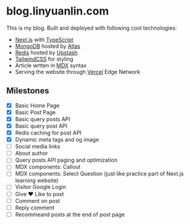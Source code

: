 # blog.linyuanlin.com

This is my blog. Built and deployed with following cool technologies:

- [Next.js](https://nextjs.org/) with [TypeScript](https://www.typescriptlang.org/)
- [MongoDB](https://www.mongodb.com/) hosted by [Atlas](https://www.mongodb.com/atlas/database)
- [Redis](https://redis.io/) hosted by [Upstash](https://upstash.com/)
- [TailwindCSS](https://tailwindcss.com/) for styling
- Article wrtten in [MDX](https://mdxjs.com/) syntax
- Serving the website through [Vercel](https://vercel.com/) Edge Network

## Milestones

- [x] Basic Home Page
- [x] Basic Post Page
- [x] Basic query posts API
- [x] Basic query post API
- [x] Redis caching for post API
- [x] Dynamic meta tags and og image
- [ ] Social media links
- [ ] About author
- [ ] Query posts API paging and optimization
- [ ] MDX components: Callout
- [ ] MDX components: Select Question (just like practice part of Next.js learning website)
- [ ] Visitor Google Login
- [ ] Give ❤️ Like to post
- [ ] Comment on post
- [ ] Reply comment
- [ ] Recommeand posts at the end of post page
